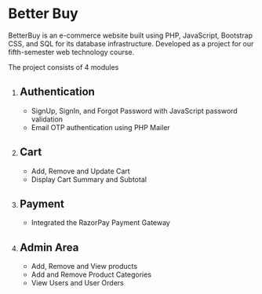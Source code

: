 <h1>Better Buy</h1>
BetterBuy is an e-commerce website built using PHP, JavaScript, Bootstrap CSS, and SQL for its database infrastructure. Developed as a project for our fifth-semester web technology course.

The project consists of 4 modules
<ol>
  
  <li>
    <h2>Authentication</h2>
    <ul>
      <li>
        SignUp, SignIn, and Forgot Password with JavaScript password validation
      </li>
      <li>
        Email OTP authentication using PHP Mailer
      </li>
    </ul>
  </li>
  
  <li>
    <h2>Cart</h2>
    <ul>
      <li>
        Add, Remove and Update Cart
      </li>
      <li>
        Display Cart Summary and Subtotal
      </li>
    </ul>
  </li>
  
  <li>
    <h2>Payment</h2>
    <ul>
      <li>
        Integrated the RazorPay Payment Gateway
      </li>
    </ul>
  </li>
  
  <li>
    <h2>Admin Area</h2>
    <ul>
      <li>
        Add, Remove and View products
      </li>
      <li>
        Add and Remove Product Categories
      </li>
      <li>
        View Users and User Orders
      </li>
    </ul>
  </li>
  
</ol>
